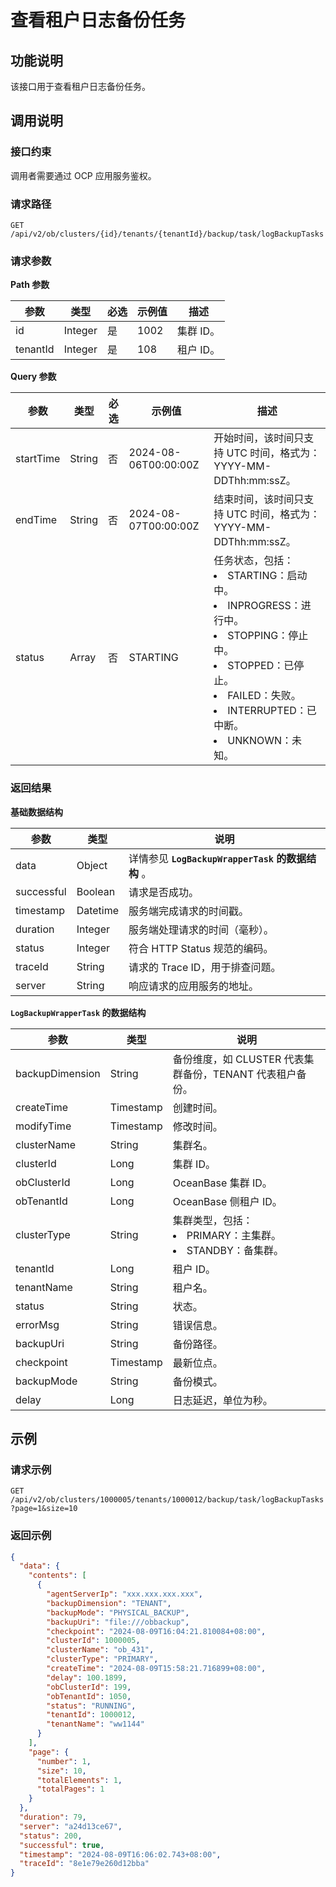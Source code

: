 # 查看租户日志备份任务

## 功能说明

该接口用于查看租户日志备份任务。

## 调用说明

### 接口约束

调用者需要通过 OCP 应用服务鉴权。

### 请求路径

`GET /api/v2/ob/clusters/{id}/tenants/{tenantId}/backup/task/logBackupTasks`

### 请求参数

**Path 参数**

|  参数      |  类型     |  必选  |  示例值  |  描述       |
|------------|-----------|--------|----------|-------------|
|  id        |  Integer  |  是    |  1002    |  集群 ID。  |
|  tenantId  |  Integer  |  是    |  108     |  租户 ID。  |

**Query 参数**

|  参数       |  类型    |  必选  |  示例值                    |  描述     |
|-------------|----------|--------|----------------------------|------------|
|  startTime      |  String  |  否     |  2024-08-06T00:00:00Z       |   开始时间，该时间只支持 UTC 时间，格式为：YYYY-MM-DDThh:mm:ssZ。         |
|  endTime        |  String  |  否     |  2024-08-07T00:00:00Z       |   结束时间，该时间只支持 UTC 时间，格式为：YYYY-MM-DDThh:mm:ssZ。         |
|  status     |  Array   |  否    |  STARTING                  |  任务状态，包括：<li>STARTING：启动中。 </li><li> INPROGRESS：进行中。 </li><li> STOPPING：停止中。 </li><li> STOPPED：已停止。 </li><li> FAILED：失败。 </li><li> INTERRUPTED：已中断。 </li><li> UNKNOWN：未知。 </li>  |

### 返回结果

**基础数据结构**

|  参数  |  类型  | 说明                               |
|---------|----------|----------------------------------|
|  data  |  Object  | 详情参见 **`LogBackupWrapperTask` 的数据结构** 。 |
|  successful  |  Boolean | 请求是否成功。                          |
|  timestamp |  Datetime  | 服务端完成请求的时间戳。                     |
|  duration |  Integer  | 服务端处理请求的时间（毫秒）。                  |
|  status |  Integer  | 符合 HTTP Status 规范的编码。            |
|  traceId |  String  | 请求的 Trace ID，用于排查问题。             |
|  server  |  String  | 响应请求的应用服务的地址。                    |

**`LogBackupWrapperTask` 的数据结构**

|     参数    |    类型   |            说明            |
|-------------|-----------|--------------------------|
| backupDimension       | String  | 备份维度，如 CLUSTER 代表集群备份，TENANT 代表租户备份。 |
| createTime  | Timestamp | 创建时间。                    |
| modifyTime  | Timestamp | 修改时间。                    |
| clusterName | String    | 集群名。                     |
| clusterId   | Long      | 集群 ID。                   |
| obClusterId | Long      | OceanBase 集群 ID。                |
| obTenantId  | Long      | OceanBase 侧租户 ID。               |
| clusterType | String    | 集群类型，包括：<li>PRIMARY：主集群。</li><li>STANDBY：备集群。</li> |
| tenantId    | Long      | 租户 ID。                   |
| tenantName  | String    | 租户名。                     |
| status      | String    | 状态。                      |
| errorMsg    | String    | 错误信息。                    |
| backupUri   | String    | 备份路径。                    |
| checkpoint  | Timestamp | 最新位点。                    |
| backupMode  | String    | 备份模式。                    |
| delay       | Long      | 日志延迟，单位为秒。               |

## 示例

### 请求示例

`GET /api/v2/ob/clusters/1000005/tenants/1000012/backup/task/logBackupTasks?page=1&size=10`

### 返回示例

```JSON
{
  "data": {
    "contents": [
      {
        "agentServerIp": "xxx.xxx.xxx.xxx",
        "backupDimension": "TENANT",
        "backupMode": "PHYSICAL_BACKUP",
        "backupUri": "file:///obbackup",
        "checkpoint": "2024-08-09T16:04:21.810084+08:00",
        "clusterId": 1000005,
        "clusterName": "ob_431",
        "clusterType": "PRIMARY",
        "createTime": "2024-08-09T15:58:21.716899+08:00",
        "delay": 100.1899,
        "obClusterId": 199,
        "obTenantId": 1050,
        "status": "RUNNING",
        "tenantId": 1000012,
        "tenantName": "ww1144"
      }
    ],
    "page": {
      "number": 1,
      "size": 10,
      "totalElements": 1,
      "totalPages": 1
    }
  },
  "duration": 79,
  "server": "a24d13ce67",
  "status": 200,
  "successful": true,
  "timestamp": "2024-08-09T16:06:02.743+08:00",
  "traceId": "8e1e79e260d12bba"
}
```
